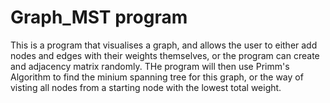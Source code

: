# Graph_MST program
This is a program that visualises a graph, and allows the user to either add nodes and edges with their weights themselves, or the program can create and adjacency matrix randomly.
THe program will then use Primm's Algorithm to find the minium spanning tree for this graph, or the way of visting all nodes from a starting node with the lowest total weight.
